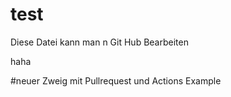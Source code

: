 # test
Diese Datei kann man n Git Hub Bearbeiten


haha

#neuer Zweig mit Pullrequest und Actions Example
